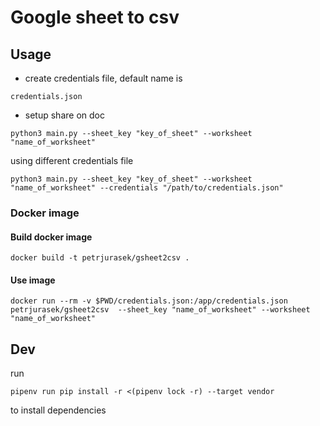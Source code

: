 # Google sheet to csv

## Usage

* create credentials file, default name is
```
credentials.json
```

* setup share on doc

```
python3 main.py --sheet_key "key_of_sheet" --worksheet "name_of_worksheet"
```

using different credentials file

```
python3 main.py --sheet_key "key_of_sheet" --worksheet "name_of_worksheet" --credentials "/path/to/credentials.json"
```

### Docker image

#### Build docker image

```
docker build -t petrjurasek/gsheet2csv .
```

#### Use image
```
docker run --rm -v $PWD/credentials.json:/app/credentials.json petrjurasek/gsheet2csv  --sheet_key "name_of_worksheet" --worksheet "name_of_worksheet"
```

## Dev

run
```
pipenv run pip install -r <(pipenv lock -r) --target vendor
```
to install dependencies
